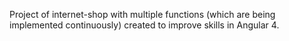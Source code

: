 Project of internet-shop with multiple functions (which are being implemented continuously) created to improve skills in Angular 4.


